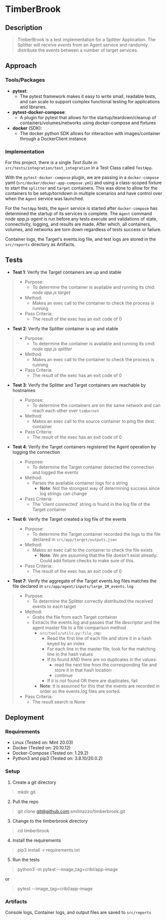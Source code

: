 # TimberBrook

## Description

> TimberBrook is a test implementation for a Splitter Application. The Splitter will receive *events* from an Agent 
> service and randomly distribute the events between a number of target services. 

## Approach

### Tools/Packages
* **pytest**:
  * The pytest framework makes it easy to write small, readable tests, and can scale to support complex functional testing for applications and libraries.
* **pytest-docker-compose**:
  * A plugin for pytest that allows for the startup/teardown/cleanup of containers/volumes/networks using docker-compose and fixtures
* **docker** (SDK):
  * The docker python SDK allows for interaction with images/container through a DockerClient instance

### Implementation

For this project, there is a single *Test Suite* in `src/tests/integration/test_integration` in a Test Class 
called `TestApp`. 

With the `pytest-docker-compose` plugin, we are passing in a `docker-compose` yaml 
(`src/docker/docker-app-compose.yml`) and using a class-scoped fixture to start the `splitter` and `target` containers.
This was done to allow for the containers to be setup/torndown in multiple scenarios and have control over when the 
`Agent` service was launched.

For the `TestApp` tests, the `Agent` service is started after `docker-compose` has determined the startup of its 
services is complete. The `Agent` command *node app.js agent* is run before any tests execute and validations of state, 
connectivity, logging, and results are made. After which, all containers, volumes, and networks are torn down 
regardless of tests success or failure.

Container logs, the Target's events.log file, and test logs are stored in the `src/reports` directory as Artifacts. 

## Tests

* **Test 1**: Verify the Target containers are up and stable
>  * Purpose:
>    * To determine the container is available and running its cmd: *node app.js target*
>  * Method:
>    * Makes an exec call to the container to check the process is running
>  * Pass Criteria:
>    * The result of the exec has an exit code of 0

* **Test 2**: Verify the Splitter container is up and stable
>  * Purpose:
>    * To determine the container is available and running its cmd: *node app.js splitter*
>  * Method:
>    * Makes an exec call to the container to check the process is running
>  * Pass Criteria:
>    * The result of the exec has an exit code of 0

* **Test 3**: Verify the Splitter and Target containers are reachable by hostnames
>  * Purpose:
>    * To determine the containers are on the same network and can reach each other over `timbernet`
>  * Method:
>    * Makes an exec call to the source container to ping the dest container
>  * Pass Criteria:
>    * The result of the exec has an exit code of 0

* **Test 4**: Verify the Target containers registered the Agent operation by logging the connection
>  * Purpose:
>    * To determine the Target container detected the connection and logged the events
>  * Method:
>    * Parses the available container logs for a string
>      * **Note**: Not the strongest way of determining success since log strings can change
>  * Pass Criteria:
>    * The 'client connected' string is found in the log file of the Target container

* **Test 6**: Verify the Target created a log file of the events
>  * Purpose:
>    * To determine the Target container recorded the logs to the file declared in `src/app/target/outputs.json`
>  * Method:
>    * Makes an exec call to the container to check the file exists
>      * **Note**: We are assuming that the file doesn't exist already. Could add fixture checks to make sure of this.
>  * Pass Criteria:
>    * The result of the exec has an exit code of 0

* **Test 7**: Verify the aggregate of the Target events.log files matches the file declared in `src/app/agent/inputs/large_1M_events.log`
>  * Purpose:
>    * To determine the Splitter correctly distributed the received events to each target
>  * Method:
>    * Grabs the file from each Target container
>    * Extracts the events.log and passes that file descriptor and the agent master file to a file comparison method
>      * `src/tools/utils.py:file_cmp`:
>        * Read the first line of each file and store it in a hash keyed by an index
>        * For each line in the master file, look for the matching line in the hash values
>        * If its found AND there are no duplicates in the values:
>           * read the next line from the corresponding file and store it in that hash location
>           * continue
>        * If it is not found OR there are duplicates, fail
>       * **Note**: It is assumed for this that the events are recorded in order so the events.log files are sorted.
>  * Pass Criteria:
>      * The result search is None

## Deployment

### Requirements
* Linux (Tested on: Mint 20.03)
* Docker (Tested on: 20.10.12)
* Docker-Compose (Tested on: 1.29.2)
* Python3 and pip3 (Tested on: 3.8.10/20.0.2)

### Setup
1. Create a git directory
> mkdir git

2. Pull the repo
> git clone git@github.com:smilinazzo/timberbrook.git

3. Change to the timberbrook directory
> cd timberbrook

4. Install the requirements
> pip3 install -r requirements.txt

5. Run the tests
> python3 -m pytest --image_tag=cribl/app-image

or
> pytest --image_tag=cribl/app-image

### Artifacts
Console logs, Container logs, and output files are saved to `src/reports`
